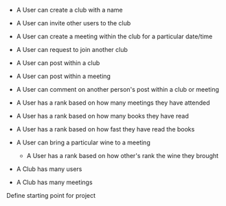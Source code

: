 - A User can create a club with a name
- A User can invite other users to the club
- A User can create a meeting within the club for a particular date/time
- A User can request to join another club
- A User can post within a club
- A User can post within a meeting
- A User can comment on another person's post within a club or meeting
- A User has a rank based on how many meetings they have attended
- A User has a rank based on how many books they have read
- A User has a rank based on how fast they have read the books
- A User can bring a particular wine to a meeting
  - A User has a rank based on how other's rank the wine they brought

- A Club has many users
- A Club has many meetings


Define starting point for project
